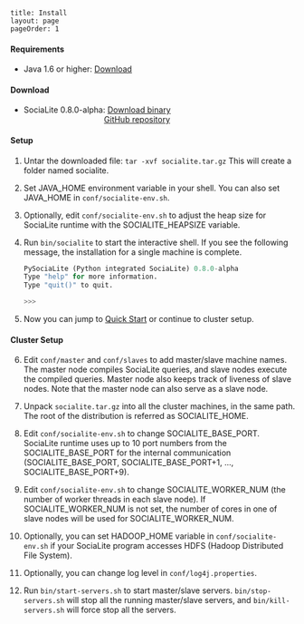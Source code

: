 ```
title: Install
layout: page
pageOrder: 1
```
#### <b>Requirements</b>

* Java 1.6 or higher: [Download](http://java.com/en/download/index.jsp)


#### <b>Download</b>
* SociaLite 0.8.0-alpha: [Download binary](http://stanford.edu/~jiwon/socialite/socialite.tar.gz)<br>
&nbsp;&nbsp;&nbsp;&nbsp;&nbsp;&nbsp;&nbsp;&nbsp;&nbsp;&nbsp;&nbsp;&nbsp;&nbsp;&nbsp;&nbsp;&nbsp;
&nbsp;&nbsp;&nbsp;&nbsp;&nbsp;&nbsp;&nbsp;&nbsp;&nbsp;&nbsp;&nbsp;&nbsp;&nbsp;&nbsp;&nbsp;&nbsp;
&nbsp; [GitHub repository](https://github.com/socialite-lang/socialite) 


#### <b>Setup</b>
1. Untar the downloaded file: ```tar -xvf socialite.tar.gz```  This will create a folder named socialite.
2. Set JAVA_HOME environment variable in your shell. 
You can also set JAVA_HOME in ```conf/socialite-env.sh```.
3. Optionally, edit ```conf/socialite-env.sh``` to adjust the heap size for SociaLite runtime with the SOCIALITE_HEAPSIZE variable.
4. Run ```bin/socialite``` to start the interactive shell. 
If you see the following message, the installation for a single machine is complete.

    ```python
    PySociaLite (Python integrated SociaLite) 0.8.0-alpha
    Type "help" for more information.
    Type "quit()" to quit.

    >>>
    ```
5. Now you can jump to [Quick Start](../quick_start) or continue to cluster setup.

#### <b>Cluster Setup</b>

6. Edit ```conf/master``` and ```conf/slaves``` to add master/slave machine names. The master node compiles SociaLite queries, and slave nodes execute the compiled queries. Master node also keeps track of liveness of slave nodes. Note that the master node can also serve as a slave node.

7. Unpack ```socialite.tar.gz``` into all the cluster machines, in the same path. The root of the distribution is referred as SOCIALITE_HOME. 

8. Edit ```conf/socialite-env.sh``` to change SOCIALITE_BASE_PORT. SociaLite runtime uses up to 10 port numbers from the SOCIALITE_BASE_PORT for the internal communication (SOCIALITE_BASE_PORT, SOCIALITE_BASE_PORT+1, ..., SOCIALITE_BASE_PORT+9).

9. Edit ```conf/socialite-env.sh``` to change SOCIALITE_WORKER_NUM (the number of worker threads in each slave node). If SOCIALITE_WORKER_NUM is not set, the number of cores in one of slave nodes will be used for SOCIALITE_WORKER_NUM.

10. Optionally, you can set HADOOP_HOME variable in ```conf/socialite-env.sh``` if your SociaLite program accesses HDFS (Hadoop Distributed File System).

11. Optionally, you can change log level in ```conf/log4j.properties```.

12. Run ```bin/start-servers.sh``` to start master/slave servers. ```bin/stop-servers.sh``` will stop all the running master/slave servers, and ```bin/kill-servers.sh``` will force stop all the servers.
